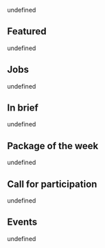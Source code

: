 <!-- 2017-09-14 -->

undefined

## Featured

undefined

## Jobs

undefined

## In brief

undefined

## Package of the week

undefined

## Call for participation

undefined

## Events

undefined

